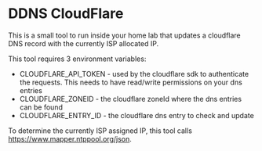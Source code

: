 # DDNS CloudFlare

This is a small tool to run inside your home lab that updates a cloudflare DNS record with the currently ISP allocated IP.

This tool requires 3 environment variables:
* CLOUDFLARE_API_TOKEN - used by the cloudflare sdk to authenticate the requests. This needs to have read/write permissions on your dns entries
* CLOUDFLARE_ZONEID - the cloudflare zoneId where the dns entries can be found
* CLOUDFLARE_ENTRY_ID - the cloudflare dns entry to check and update

To determine the currently ISP assigned IP, this tool calls https://www.mapper.ntppool.org/json.